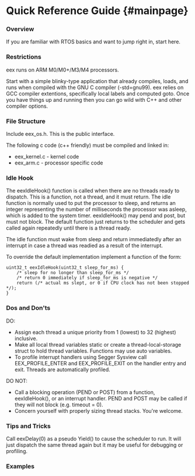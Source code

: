 
Quick Reference Guide {#mainpage}
============


### Overview ###

If you are familiar with RTOS basics and want to jump right in, start here.

### Restrictions ###

eex runs on ARM M0/M0+/M3/M4 processors.

Start with a simple blinky-type application that already compiles, loads, and runs
when compiled with the GNU C compiler (-std=gnu99). eex relies on GCC compiler
extentions, specifically local labels and computed goto. Once you have things up and
running then you can go wild with C++ and other compiler options.

### File Structure ###

Include eex_os.h. This is the public interface.

The following c code (c++ friendly) must be compiled and linked in:  
* eex_kernel.c - kernel code  
* eex_arm.c - processor specific code

### Idle Hook ###

The eexIdleHook() function is called when there are no threads ready to dispatch. This
is a function, not a thread, and it must return. The idle function is normally used to put the processor to sleep, and returns an integer representing the number of milliseconds the processor was asleep, which is added to the system timer. eexIdleHook() may pend and post, but must not block. The default function just returns to the scheduler and gets called again repeatedly until there is a thread ready.

The idle function must wake from sleep and return immediatedly after an interrupt in case a thread was readied as a result of the interrupt.

To override the default implementation implement a function of the form:
```
uint32_t eexIdleHook(uint32_t sleep_for_ms) {
    /* sleep for no longer than sleep_for_ms */
    /* return 0 immediately if sleep_for_ms is negative */
    return (/* actual ms slept, or 0 if CPU clock has not been stopped */);
}
```

### Dos and Don'ts ###

DO:  
* Assign each thread a unique priority from 1 (lowest) to 32 (highest) inclusive.  
* Make all local thread variables static or create a thread-local-storage struct to hold thread variables. Functions may use auto variables.  
* To profile interrupt handlers using Segger Sysview call EEX_PROFILE_ENTER and EEX_PROFILE_EXIT
on the handler entry and exit. Threads are automatically profiled.

DO NOT:  
* Call a blocking operation (PEND or POST) from a function, eexIdleHook(), or an interrupt handler.
PEND and POST may be called if they will not block (e.g. timeout = 0).
* Concern yourself with properly sizing thread stacks. You're welcome.

### Tips and Tricks ###

Call eexDelay(0) as a pseudo Yield() to cause the scheduler to run. It will just dispatch the same 
thread again but it may be useful for debugging or profiling.


### Examples ###
